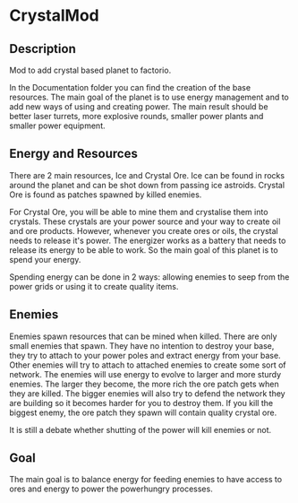 # CrystalMod
## Description
Mod to add crystal based planet to factorio.

In the Documentation folder you can find the creation of the base resources.
The main goal of the planet is to use energy management and to add new ways of using and creating power.
The main result should be better laser turrets, more explosive rounds, smaller power plants and smaller power equipment.

## Energy and Resources

There are 2 main resources, Ice and Crystal Ore. Ice can be found in rocks around the planet and can be shot down from passing ice astroids.
Crystal Ore is found as patches spawned by killed enemies.

For Crystal Ore, you will be able to mine them and crystalise them into crystals.
These crystals are your power source and your way to create oil and ore products.
However, whenever you create ores or oils, the crystal needs to release it's power.
The energizer works as a battery that needs to release its energy to be able to work.
So the main goal of this planet is to spend your energy.

Spending energy can be done in 2 ways: allowing enemies to seep from the power grids or using it to create quality items.

## Enemies
Enemies spawn resources that can be mined when killed.
There are only small enemies that spawn. They have no intention to 
destroy your base, they try to attach to your power poles and extract energy from your base.
Other enemies will try to attach to attached enemies to create some sort of network.
The enemies will use energy to evolve to larger and more sturdy enemies.
The larger they become, the more rich the ore patch gets when they are killed.
The bigger enemies will also try to defend the network they are building so it becomes harder for you to destroy them.
If you kill the biggest enemy, the ore patch they spawn will contain quality crystal ore.

It is still a debate whether shutting of the power will kill enemies or not.
## Goal
The main goal is to balance energy for feeding enemies to have access to ores and energy to power the powerhungry processes.